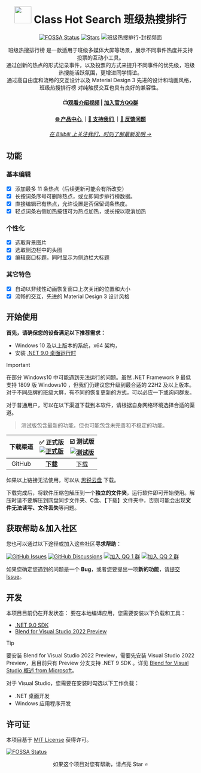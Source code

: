 <div align="center">

# <image src="https://github.com/user-attachments/assets/cf5c240d-29fb-46e3-a888-468d8c585daf" height="45"/> Class Hot Search 班级热搜排行
[![FOSSA Status](https://app.fossa.com/api/projects/git%2Bgithub.com%2FSRInternet-Studio%2FClass_Hot_Search.svg?type=small)](https://app.fossa.com/projects/git%2Bgithub.com%2FSRInternet-Studio%2FClass_Hot_Search?ref=badge_small)
[![Stars](https://img.shields.io/github/stars/SRInternet-Studio/Class_Hot_Search?label=Stars)](https://github.com/SRInternet-Studio/Class_Hot_Search)
![班级热搜排行-封视频面](https://github.com/user-attachments/assets/5a7b2281-339a-47a9-b926-8f33936255d4)

班级热搜排行榜 是一款适用于班级多媒体大屏等场景，展示不同事件热度并支持投票的互动小工具。<br/>
通过创新的热点的形式记录事件，以及投票的方式来提升不同事件的优先级，班级热搜能活跃氛围，更增进同学情谊。<br/>
通过高自由度和流畅的交互设计以及 Material Design 3 先进的设计和动画风格，班级热搜排行榜 对纯触摸交互也具有良好的兼容性。

#### 📺[观看介绍视频](https://www.bilibili.com/video/BV1SoiyYuEtt/) | [ 加入官方QQ群](https://qm.qq.com/q/f3QGDkdp6M)

#### [🌐 产品中心 ](qpp.sr-studio.cn)｜[💖 支持我们 ](https://afdian.com/a/srinternet)｜[📝 反馈问题](https://github.com/SRInternet-Studio/Class_Hot_Search/issues)

###### [在 Bilibili 上关注我们，时刻了解最新发明 →](https://space.bilibili.com/1969160969)

</div>

## 功能

### 基本编辑

- [x] 添加最多 11 条热点（后续更新可能会有所改变）
- [x] 长按词条序号可删除热点，或立即同步排行榜数据。
- [x] 直接编辑已有热点，允许设置是否保留词条热度。
- [x] 轻点词条右侧加热按钮可为热点加热，或长按以取消加热

### 个性化

- [x] 选取背景图片
- [x] 选取侧边栏中的头图
- [x] 编辑窗口标题，同时显示为侧边栏大标题

### 其它特色

- [x] 自动以非线性动画恢复窗口上次关闭的位置和大小
- [x] 流畅的交互，先进的 Material Design 3 设计风格

## 开始使用

**首先，请确保您的设备满足以下推荐需求：**

- Windows 10 及以上版本的系统，x64 架构，
- 安装 [.NET 9.0 桌面运行时](https://dotnet.microsoft.com/zh-cn/download/dotnet/9.0)

> [!IMPORTANT]
> 在部分 Windows10 中可能遇到无法运行的问题。虽然 .NET Framework 9 最低支持 1809 版 Windows10 ，但我们仍建议您升级到最合适的 22H2 及以上版本。对于不同品牌的班级大屏，有不同的恢复更新的方式，可以必应一下或询问群友。

对于普通用户，可以在以下渠道下载到本软件，请根据自身网络环境选择合适的渠道。

> 测试版包含最新的功能，但也可能包含未完善和不稳定的功能。

| 下载渠道  | **✅ 正式版**<br/>[![正式版](https://img.shields.io/github/v/release/SRInternet-Studio/Class_Hot_Search?style=flat-square&color=%233fb950&label=)](https://github.com/SRInternet-Studio/Class_Hot_Search/releases/latest) | ☑️ 测试版<br/>[![测试版](https://img.shields.io/github/v/release/SRInternet-Studio/Class_Hot_Search?include_prereleases&style=flat-square&label=)](https://github.com/SRInternet-Studio/Class_Hot_Search/releases/) |
| :-------: | :-------------------------------------------------------------------------------------------------------------------------------------------------------------------------------------------------: | :-------------------------------------------------------------------------------------------------------------------------------------------------------------------------------------------: |
|  GitHub   |                                                            [**下载**](https://github.com/SRInternet-Studio/Class_Hot_Search/releases/latest)                                                            |                                                              [下载](https://github.com/SRInternet-Studio/Class_Hot_Search/releases)                                                               |

如果以上链接无法使用，可以从 [思锐云盘](https://disk.sr-studio.top/Class_Hot_Search%20%E7%8F%AD%E7%BA%A7%E7%83%AD%E6%90%9C%E5%B7%A5%E5%85%B7) 下载。

下载完成后，将软件压缩包解压到一个**独立的文件夹**，运行软件即可开始使用。解压时请不要解压到网盘同步文件夹、C盘、【下载】文件夹中，否则可能会出现**文件无法读写、文件丢失**等问题。

## 获取帮助＆加入社区

您也可以通过以下途径或加入这些社区**寻求帮助**：

[![GitHub Issues](https://img.shields.io/github/issues-search/SRInternet-Studio/Class_Hot_Search?query=is%3Aopen&style=flat-square&logo=github&label=Issues&color=%233fb950)](https://github.com/SRInternet-Studio/Class_Hot_Search/issues)
[![GitHub Discussions](https://img.shields.io/github/discussions/SRInternet-Studio/Class_Hot_Search?style=flat-square&logo=Github&label=Discussions)](https://github.com/SRInternet-Studio/Class_Hot_Search/discussions)
[![加入 QQ 1 群](https://img.shields.io/badge/QQ_%E7%BE%A4-983497968-%230066cc?style=flat-square&logo=TencentQQ)](https://qm.qq.com/q/s7l4DFmZAk)
[![加入 QQ 2 群](https://img.shields.io/badge/QQ_%E7%BE%A4-367798007-%230066cc?style=flat-square&logo=TencentQQ)](https://qm.qq.com/q/Mqr1hY5D8Y)

如果您确定您遇到的问题是一个 **Bug**，或者您要提出一项**新的功能**，请[提交 Issue](https://github.com/SRInternet-Studio/Class_Hot_Search/issues/new/choose)。

## 开发

本项目目前仍在开发状态：
要在本地编译应用，您需要安装以下负载和工具：

- [.NET 9.0 SDK](https://dotnet.microsoft.com/zh-cn/download/dotnet/9.0)
- [Blend for Visual Studio 2022 Preview](https://visualstudio.microsoft.com/)

> [!TIP]
>
> 要安装 Blend for Visual Studio 2022 Preview，需要先安装 Visual Studio 2022 Preview，且目前只有 Preview 分支支持 .NET 9 SDK 。详见 [Blend for Visual Studio 概述 from Microsoft](https://learn.microsoft.com/zh-cn/visualstudio/xaml-tools/creating-a-ui-by-using-blend-for-visual-studio?view=vs-2022)。

对于 Visual Studio，您需要在安装时勾选以下工作负载：

- .NET 桌面开发
- Windows 应用程序开发

## 许可证
本项目基于 [MIT License](LICENSE.txt) 获得许可。

[![FOSSA Status](https://app.fossa.com/api/projects/git%2Bgithub.com%2FSRInternet-Studio%2FClass_Hot_Search.svg?type=large&issueType=license)](https://app.fossa.com/projects/git%2Bgithub.com%2FSRInternet-Studio%2FClass_Hot_Search?ref=badge_large&issueType=license)

<div align="center">

如果这个项目对您有帮助，请点亮 Star ⭐

</div>
